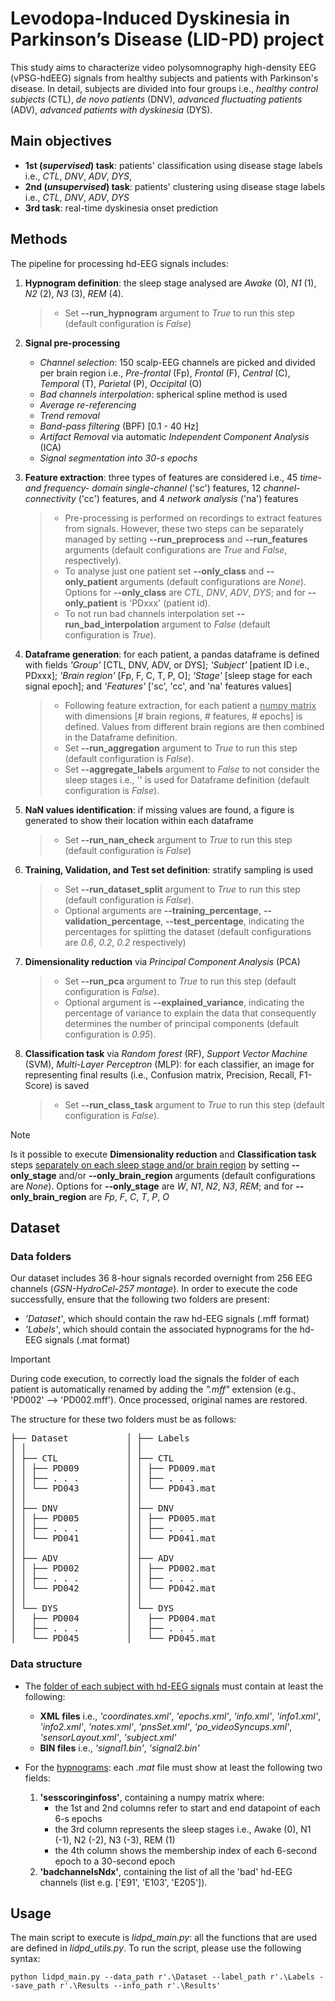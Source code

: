 # Levodopa-Induced Dyskinesia in Parkinson’s Disease (LID-PD) project
This study aims to characterize video polysomnography high-density EEG (vPSG-hdEEG) signals from healthy subjects and patients with Parkinson's disease. In detail, subjects are divided into four groups i.e., *healthy control subjects* (CTL), *de novo patients* (DNV), *advanced fluctuating patients* (ADV), *advanced patients with dyskinesia* (DYS).


## Main objectives
* **1st (*supervised*) task**: patients' classification using disease stage labels i.e., *CTL*, *DNV*, *ADV*, *DYS*,
* **2nd (*unsupervised*) task**: patients' clustering using disease stage labels i.e., *CTL*, *DNV*, *ADV*, *DYS*
* **3rd task**: real-time dyskinesia onset prediction



## Methods
The pipeline for processing hd-EEG signals includes:  
  1. **Hypnogram definition**: the sleep stage analysed are *Awake* (0), *N1* (1), *N2* (2), *N3* (3), *REM* (4).

     > - Set **--run_hypnogram** argument to *True* to run this step (default configuration is *False*)

  2. **Signal pre-processing**  
     * *Channel selection*: 150 scalp-EEG channels are picked and divided per brain region i.e., *Pre-frontal* (Fp), *Frontal* (F), *Central* (C), *Temporal* (T), *Parietal* (P), *Occipital* (O) 
     * *Bad channels interpolation*: spherical spline method is used 
     * *Average re-referencing*  
     * *Trend removal*  
     * *Band-pass filtering* (BPF) [0.1 - 40 Hz]
     * *Artifact Removal* via automatic *Independent Component Analysis* (ICA)
     * *Signal segmentation into 30-s epochs*

  3. **Feature extraction**: three types of features are considered i.e., 45 *time- and frequency- domain single-channel* ('sc') features, 12 *channel-connectivity* ('cc') features, and 4 *network analysis* ('na') features

     > - Pre-processing is performed on recordings to extract features from signals. However, these two steps can be separately managed by setting **--run_preprocess** and **--run_features** arguments (default configurations are *True* and *False*, respectively).  
     > - To analyse just one patient set **--only_class** and **--only_patient** arguments (default configurations are *None*). Options for **--only_class** are *CTL*, *DNV*, *ADV*, *DYS*; and for **--only_patient** is 'PDxxx' (patient id).  
     > - To not run bad channels interpolation set **--run_bad_interpolation** argument to *False* (default configuration is *True*).

  4. **Dataframe generation**: for each patient, a pandas dataframe is defined with fields *'Group'* [CTL, DNV, ADV, or DYS]; *'Subject'* [patient ID i.e., PDxxx]; *'Brain region'* [Fp, F, C, T, P, O]; *'Stage'* [sleep stage for each signal epoch]; and *'Features'* ['sc', 'cc', and 'na' features values]
  
     > - Following feature extraction, for each patient a <ins>numpy matrix</ins> with dimensions [# brain regions, # features, # epochs] is defined. Values from different brain regions are then combined in the Dataframe definition. 
     > - Set **--run_aggregation** argument to *True* to run this step (default configuration is *False*).
     > - Set **--aggregate_labels** argument to *False* to not consider the sleep stages i.e., '\' is used for Dataframe definition (default configuration is *False*).
     
  5. **NaN values identification**: if missing values are found, a figure is generated to show their location within each dataframe

     > - Set **--run_nan_check** argument to *True* to run this step (default configuration is *False*)

  6. **Training, Validation, and Test set definition**: stratify sampling is used

     > - Set **--run_dataset_split** argument to *True* to run this step (default configuration is *False*). 
     > - Optional arguments are **--training_percentage**, **--validation_percentage**, **--test_percentage**, indicating the percentages for splitting the dataset (default configurations are *0.6*, *0.2*, *0.2* respectively)

  7. **Dimensionality reduction** via *Principal Component Analysis* (PCA)

     > - Set **--run_pca** argument to *True* to run this step (default configuration is *False*). 
     > - Optional argument is **--explained_variance**, indicating the percentage of variance to explain the data that consequently determines the number of principal components (default configuration is *0.95*).

  8. **Classification task** via *Random forest* (RF), *Support Vector Machine* (SVM), *Multi-Layer Perceptron* (MLP): for each classifier, an image for representing final results (i.e., Confusion matrix, Precision, Recall, F1-Score) is saved

     > - Set **--run_class_task** argument to *True* to run this step (default configuration is *False*).
     
> [!NOTE]
> Is it possible to execute **Dimensionality reduction** and **Classification task** steps <ins>separately on each sleep stage and/or brain region</ins> by setting **--only_stage** and/or **--only_brain_region** arguments (default configurations are *None*). Options for **--only_stage** are *W*, *N1*, *N2*, *N3*, *REM*; and for **--only_brain_region** are *Fp*, *F*, *C*, *T*, *P*, *O*



## Dataset
### Data folders
Our dataset includes 36 8-hour signals recorded overnight from 256 EEG channels (*GSN-HydroCel-257 montage*).
In order to execute the code successfully, ensure that the following two folders are present:
* *'Dataset'*, which should contain the raw hd-EEG signals (.mff format)
* *'Labels'*, which should contain the associated hypnograms for the hd-EEG signals (.mat format)  

> [!IMPORTANT]
> During code execution, to correctly load the signals the folder of each patient is automatically renamed by adding the *".mff"* extension (e.g., 'PD002' --> 'PD002.mff'). Once processed, original names are restored.

The structure for these two folders must be as follows:
<pre>
├── Dataset           │ ├── Labels  
│ │                   │ │  
│ ├── CTL             │ ├── CTL   
│ │ ├── PD009         │ │ ├── PD009.mat  
│ │ ├── . . .         │ │ ├── . . .  
│ │ └── PD043         │ │ └── PD043.mat  
│ │                   │ │  
│ ├── DNV             │ ├── DNV   
│ │ ├── PD005         │ │ ├── PD005.mat  
│ │ ├── . . .         │ │ ├── . . .  
│ │ └── PD041         │ │ └── PD041.mat  
│ │                   │ │  
│ ├── ADV             │ ├── ADV   
│ │ ├── PD002         │ │ ├── PD002.mat  
│ │ ├── . . .         │ │ ├── . . .  
│ │ └── PD042         │ │ └── PD042.mat  
│ │                   │ │  
│ └── DYS             │ └── DYS   
│   ├── PD004         │   ├── PD004.mat  
│   ├── . . .         │   ├── . . .  
│   └── PD045         │   └── PD045.mat
</pre>


### Data structure
- The <ins>folder of each subject with hd-EEG signals</ins> must contain at least the following:
  * **XML files** i.e., *'coordinates.xml'*, *'epochs.xml'*, *'info.xml'*, *'info1.xml'*, *'info2.xml'*, *'notes.xml'*, *'pnsSet.xml'*, *'po_videoSyncups.xml'*, *'sensorLayout.xml'*, *'subject.xml'*
  * **BIN files** i.e., *'signal1.bin'*, *'signal2.bin'*
    

- For the <ins>hypnograms</ins>: each *.mat* file must show at least the following two fields:
  1. **'sesscoringinfoss'**, containing a numpy matrix where:
     * the 1st and 2nd columns refer to start and end datapoint of each 6-s epochs 
     * the 3rd column represents the sleep stages i.e., Awake (0), N1 (-1), N2 (-2), N3 (-3), REM (1)
     * the 4th column shows the membership index of each 6-second epoch to a 30-second epoch
  2. **'badchannelsNdx'**, containing the list of all the 'bad' hd-EEG channels (list e.g. ['E91', 'E103', 'E205']).



## Usage
The main script to execute is *lidpd_main.py*: all the functions that are used are defined in *lidpd_utils.py*. To run the script, please use the following syntax:

```#RRGGBB
python lidpd_main.py --data_path r'.\Dataset --label_path r'.\Labels --save_path r'.\Results --info_path r'.\Results'
```
